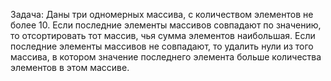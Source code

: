 Задача:
Даны три одномерных массива, с количеством элементов не более 10. Если последние элементы массивов совпадают по значению, то отсортировать тот массив, чья сумма элементов наибольшая.
Если последние элементы массивов не совпадают, то удалить нули из того массива, в котором значение последнего элемента больше количества элементов в этом массиве.